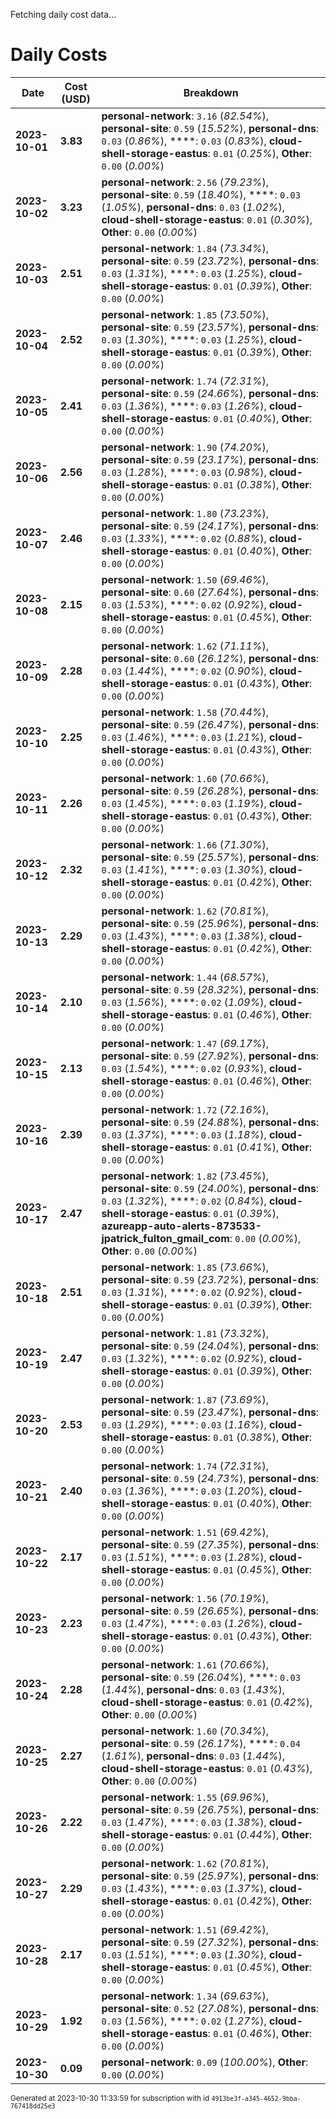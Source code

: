 Fetching daily cost data...
# Daily Costs

| Date | Cost (USD) | Breakdown |
|------|----------------|-----------|
| **2023-10-01** | **3.83** | **personal-network**: `3.16` (_82.54%_), **personal-site**: `0.59` (_15.52%_), **personal-dns**: `0.03` (_0.86%_), ****: `0.03` (_0.83%_), **cloud-shell-storage-eastus**: `0.01` (_0.25%_), **Other**: `0.00` (_0.00%_) |
| **2023-10-02** | **3.23** | **personal-network**: `2.56` (_79.23%_), **personal-site**: `0.59` (_18.40%_), ****: `0.03` (_1.05%_), **personal-dns**: `0.03` (_1.02%_), **cloud-shell-storage-eastus**: `0.01` (_0.30%_), **Other**: `0.00` (_0.00%_) |
| **2023-10-03** | **2.51** | **personal-network**: `1.84` (_73.34%_), **personal-site**: `0.59` (_23.72%_), **personal-dns**: `0.03` (_1.31%_), ****: `0.03` (_1.25%_), **cloud-shell-storage-eastus**: `0.01` (_0.39%_), **Other**: `0.00` (_0.00%_) |
| **2023-10-04** | **2.52** | **personal-network**: `1.85` (_73.50%_), **personal-site**: `0.59` (_23.57%_), **personal-dns**: `0.03` (_1.30%_), ****: `0.03` (_1.25%_), **cloud-shell-storage-eastus**: `0.01` (_0.39%_), **Other**: `0.00` (_0.00%_) |
| **2023-10-05** | **2.41** | **personal-network**: `1.74` (_72.31%_), **personal-site**: `0.59` (_24.66%_), **personal-dns**: `0.03` (_1.36%_), ****: `0.03` (_1.26%_), **cloud-shell-storage-eastus**: `0.01` (_0.40%_), **Other**: `0.00` (_0.00%_) |
| **2023-10-06** | **2.56** | **personal-network**: `1.90` (_74.20%_), **personal-site**: `0.59` (_23.17%_), **personal-dns**: `0.03` (_1.28%_), ****: `0.03` (_0.98%_), **cloud-shell-storage-eastus**: `0.01` (_0.38%_), **Other**: `0.00` (_0.00%_) |
| **2023-10-07** | **2.46** | **personal-network**: `1.80` (_73.23%_), **personal-site**: `0.59` (_24.17%_), **personal-dns**: `0.03` (_1.33%_), ****: `0.02` (_0.88%_), **cloud-shell-storage-eastus**: `0.01` (_0.40%_), **Other**: `0.00` (_0.00%_) |
| **2023-10-08** | **2.15** | **personal-network**: `1.50` (_69.46%_), **personal-site**: `0.60` (_27.64%_), **personal-dns**: `0.03` (_1.53%_), ****: `0.02` (_0.92%_), **cloud-shell-storage-eastus**: `0.01` (_0.45%_), **Other**: `0.00` (_0.00%_) |
| **2023-10-09** | **2.28** | **personal-network**: `1.62` (_71.11%_), **personal-site**: `0.60` (_26.12%_), **personal-dns**: `0.03` (_1.44%_), ****: `0.02` (_0.90%_), **cloud-shell-storage-eastus**: `0.01` (_0.43%_), **Other**: `0.00` (_0.00%_) |
| **2023-10-10** | **2.25** | **personal-network**: `1.58` (_70.44%_), **personal-site**: `0.59` (_26.47%_), **personal-dns**: `0.03` (_1.46%_), ****: `0.03` (_1.21%_), **cloud-shell-storage-eastus**: `0.01` (_0.43%_), **Other**: `0.00` (_0.00%_) |
| **2023-10-11** | **2.26** | **personal-network**: `1.60` (_70.66%_), **personal-site**: `0.59` (_26.28%_), **personal-dns**: `0.03` (_1.45%_), ****: `0.03` (_1.19%_), **cloud-shell-storage-eastus**: `0.01` (_0.43%_), **Other**: `0.00` (_0.00%_) |
| **2023-10-12** | **2.32** | **personal-network**: `1.66` (_71.30%_), **personal-site**: `0.59` (_25.57%_), **personal-dns**: `0.03` (_1.41%_), ****: `0.03` (_1.30%_), **cloud-shell-storage-eastus**: `0.01` (_0.42%_), **Other**: `0.00` (_0.00%_) |
| **2023-10-13** | **2.29** | **personal-network**: `1.62` (_70.81%_), **personal-site**: `0.59` (_25.96%_), **personal-dns**: `0.03` (_1.43%_), ****: `0.03` (_1.38%_), **cloud-shell-storage-eastus**: `0.01` (_0.42%_), **Other**: `0.00` (_0.00%_) |
| **2023-10-14** | **2.10** | **personal-network**: `1.44` (_68.57%_), **personal-site**: `0.59` (_28.32%_), **personal-dns**: `0.03` (_1.56%_), ****: `0.02` (_1.09%_), **cloud-shell-storage-eastus**: `0.01` (_0.46%_), **Other**: `0.00` (_0.00%_) |
| **2023-10-15** | **2.13** | **personal-network**: `1.47` (_69.17%_), **personal-site**: `0.59` (_27.92%_), **personal-dns**: `0.03` (_1.54%_), ****: `0.02` (_0.93%_), **cloud-shell-storage-eastus**: `0.01` (_0.46%_), **Other**: `0.00` (_0.00%_) |
| **2023-10-16** | **2.39** | **personal-network**: `1.72` (_72.16%_), **personal-site**: `0.59` (_24.88%_), **personal-dns**: `0.03` (_1.37%_), ****: `0.03` (_1.18%_), **cloud-shell-storage-eastus**: `0.01` (_0.41%_), **Other**: `0.00` (_0.00%_) |
| **2023-10-17** | **2.47** | **personal-network**: `1.82` (_73.45%_), **personal-site**: `0.59` (_24.00%_), **personal-dns**: `0.03` (_1.32%_), ****: `0.02` (_0.84%_), **cloud-shell-storage-eastus**: `0.01` (_0.39%_), **azureapp-auto-alerts-873533-jpatrick_fulton_gmail_com**: `0.00` (_0.00%_), **Other**: `0.00` (_0.00%_) |
| **2023-10-18** | **2.51** | **personal-network**: `1.85` (_73.66%_), **personal-site**: `0.59` (_23.72%_), **personal-dns**: `0.03` (_1.31%_), ****: `0.02` (_0.92%_), **cloud-shell-storage-eastus**: `0.01` (_0.39%_), **Other**: `0.00` (_0.00%_) |
| **2023-10-19** | **2.47** | **personal-network**: `1.81` (_73.32%_), **personal-site**: `0.59` (_24.04%_), **personal-dns**: `0.03` (_1.32%_), ****: `0.02` (_0.92%_), **cloud-shell-storage-eastus**: `0.01` (_0.39%_), **Other**: `0.00` (_0.00%_) |
| **2023-10-20** | **2.53** | **personal-network**: `1.87` (_73.69%_), **personal-site**: `0.59` (_23.47%_), **personal-dns**: `0.03` (_1.29%_), ****: `0.03` (_1.16%_), **cloud-shell-storage-eastus**: `0.01` (_0.38%_), **Other**: `0.00` (_0.00%_) |
| **2023-10-21** | **2.40** | **personal-network**: `1.74` (_72.31%_), **personal-site**: `0.59` (_24.73%_), **personal-dns**: `0.03` (_1.36%_), ****: `0.03` (_1.20%_), **cloud-shell-storage-eastus**: `0.01` (_0.40%_), **Other**: `0.00` (_0.00%_) |
| **2023-10-22** | **2.17** | **personal-network**: `1.51` (_69.42%_), **personal-site**: `0.59` (_27.35%_), **personal-dns**: `0.03` (_1.51%_), ****: `0.03` (_1.28%_), **cloud-shell-storage-eastus**: `0.01` (_0.45%_), **Other**: `0.00` (_0.00%_) |
| **2023-10-23** | **2.23** | **personal-network**: `1.56` (_70.19%_), **personal-site**: `0.59` (_26.65%_), **personal-dns**: `0.03` (_1.47%_), ****: `0.03` (_1.26%_), **cloud-shell-storage-eastus**: `0.01` (_0.43%_), **Other**: `0.00` (_0.00%_) |
| **2023-10-24** | **2.28** | **personal-network**: `1.61` (_70.66%_), **personal-site**: `0.59` (_26.04%_), ****: `0.03` (_1.44%_), **personal-dns**: `0.03` (_1.43%_), **cloud-shell-storage-eastus**: `0.01` (_0.42%_), **Other**: `0.00` (_0.00%_) |
| **2023-10-25** | **2.27** | **personal-network**: `1.60` (_70.34%_), **personal-site**: `0.59` (_26.17%_), ****: `0.04` (_1.61%_), **personal-dns**: `0.03` (_1.44%_), **cloud-shell-storage-eastus**: `0.01` (_0.43%_), **Other**: `0.00` (_0.00%_) |
| **2023-10-26** | **2.22** | **personal-network**: `1.55` (_69.96%_), **personal-site**: `0.59` (_26.75%_), **personal-dns**: `0.03` (_1.47%_), ****: `0.03` (_1.38%_), **cloud-shell-storage-eastus**: `0.01` (_0.44%_), **Other**: `0.00` (_0.00%_) |
| **2023-10-27** | **2.29** | **personal-network**: `1.62` (_70.81%_), **personal-site**: `0.59` (_25.97%_), **personal-dns**: `0.03` (_1.43%_), ****: `0.03` (_1.37%_), **cloud-shell-storage-eastus**: `0.01` (_0.42%_), **Other**: `0.00` (_0.00%_) |
| **2023-10-28** | **2.17** | **personal-network**: `1.51` (_69.42%_), **personal-site**: `0.59` (_27.32%_), **personal-dns**: `0.03` (_1.51%_), ****: `0.03` (_1.30%_), **cloud-shell-storage-eastus**: `0.01` (_0.45%_), **Other**: `0.00` (_0.00%_) |
| **2023-10-29** | **1.92** | **personal-network**: `1.34` (_69.63%_), **personal-site**: `0.52` (_27.08%_), **personal-dns**: `0.03` (_1.56%_), ****: `0.02` (_1.27%_), **cloud-shell-storage-eastus**: `0.01` (_0.46%_), **Other**: `0.00` (_0.00%_) |
| **2023-10-30** | **0.09** | **personal-network**: `0.09` (_100.00%_), **Other**: `0.00` (_0.00%_) |


<sup>Generated at 2023-10-30 11:33:59 for subscription with id `4913be3f-a345-4652-9bba-767418dd25e3`</sup>
